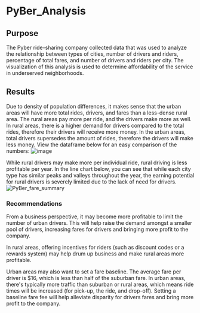 # PyBer_Analysis

## Purpose
The Pyber ride-sharing company collected data that was used to analyze the relationship between types of cities, number of drivers and riders, percentage of total fares, and number of drivers and riders per city. The visualization of this analysis is used to determine affordability of the service in underserved neighborhoods.

## Results
Due to density of population differences, it makes sense that the urban areas will have more total rides, drivers, and fares than a less-dense rural area. The rural areas pay more per ride, and the drivers make more as well. In rural areas, there is a higher demand for drivers compared to the total rides, therefore their drivers will receive more money. In the urban areas, total drivers supersedes the amount of rides, therefore the drivers will make less money. View the dataframe below for an easy comparison of the numbers:
![image](https://user-images.githubusercontent.com/96644316/163682817-1c9e8ccb-5998-4073-bd49-ee93d545c8f8.png)

While rural drivers may make more per individual ride, rural driving is less profitable per year. In the line chart below, you can see that while each city type has similar peaks and valleys throughout the year, the earning potential for rural drivers is severely limited due to the lack of need for drivers.
![PyBer_fare_summary](https://user-images.githubusercontent.com/96644316/163683050-53c41e98-0e13-460c-b5a6-cf19cd0420d4.png)

### Recommendations
From a business perspective, it may become more profitable to limit the number of urban drivers. This will help raise the demand amongst a smaller pool of drivers, increasing fares for drivers and bringing more profit to the company.

In rural areas, offering incentives for riders (such as discount codes or a rewards system) may help drum up business and make rural areas more profitable.

Urban areas may also want to set a fare baseline. The average fare per driver is $16, which is less than half of the suburban fare. In urban areas, there's typically more traffic than suburban or rural areas, which means ride times will be increased (for pick-up, the ride, and drop-off). Setting a baseline fare fee will help alleviate disparity for drivers fares and bring more profit to the company.

